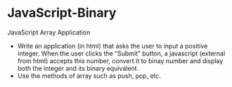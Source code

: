# JavaScript-Binary
JavaScript Array Application        
- Write an application (in html) that asks the user to input a positive integer.  When the user clicks the “Submit” button, a javascript (external from html) accepts this number, convert it to binay number and display both the integer and its binary equivalent.   
- Use the methods of array such as push, pop, etc.
